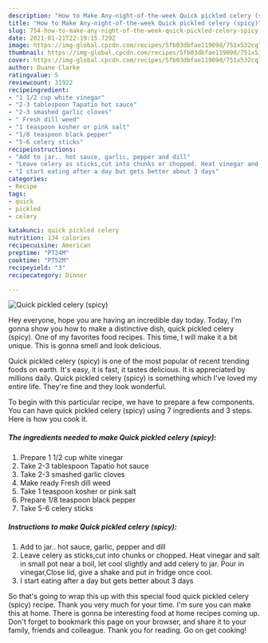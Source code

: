 ```yaml
---
description: "How to Make Any-night-of-the-week Quick pickled celery (spicy)"
title: "How to Make Any-night-of-the-week Quick pickled celery (spicy)"
slug: 754-how-to-make-any-night-of-the-week-quick-pickled-celery-spicy
date: 2021-01-21T22:19:15.729Z
image: https://img-global.cpcdn.com/recipes/5fb03dbfae11909d/751x532cq70/quick-pickled-celery-spicy-recipe-main-photo.jpg
thumbnail: https://img-global.cpcdn.com/recipes/5fb03dbfae11909d/751x532cq70/quick-pickled-celery-spicy-recipe-main-photo.jpg
cover: https://img-global.cpcdn.com/recipes/5fb03dbfae11909d/751x532cq70/quick-pickled-celery-spicy-recipe-main-photo.jpg
author: Duane Clarke
ratingvalue: 5
reviewcount: 31922
recipeingredient:
- "1 1/2 cup white vinegar"
- "2-3 tablespoon Tapatio hot sauce"
- "2-3 smashed garlic cloves"
- " Fresh dill weed"
- "1 teaspoon kosher or pink salt"
- "1/8 teaspoon black pepper"
- "5-6 celery sticks"
recipeinstructions:
- "Add to jar.. hot sauce, garlic, pepper and dill"
- "Leave celery as sticks,cut into chunks or chopped. Heat vinegar and salt in small pot near a boil, let cool slightly and add celery to jar. Pour in vinegar,Close lid, give a shake and put in fridge once cool."
- "I start eating after a day but gets better about 3 days"
categories:
- Recipe
tags:
- quick
- pickled
- celery

katakunci: quick pickled celery 
nutrition: 134 calories
recipecuisine: American
preptime: "PT24M"
cooktime: "PT52M"
recipeyield: "3"
recipecategory: Dinner

---
```



![Quick pickled celery (spicy)](https://img-global.cpcdn.com/recipes/5fb03dbfae11909d/751x532cq70/quick-pickled-celery-spicy-recipe-main-photo.jpg)

Hey everyone, hope you are having an incredible day today. Today, I'm gonna show you how to make a distinctive dish, quick pickled celery (spicy). One of my favorites food recipes. This time, I will make it a bit unique. This is gonna smell and look delicious.

Quick pickled celery (spicy) is one of the most popular of recent trending foods on earth. It's easy, it is fast, it tastes delicious. It is appreciated by millions daily. Quick pickled celery (spicy) is something which I've loved my entire life. They're fine and they look wonderful.




To begin with this particular recipe, we have to prepare a few components. You can have quick pickled celery (spicy) using 7 ingredients and 3 steps. Here is how you cook it.

<!--inarticleads1-->

##### The ingredients needed to make Quick pickled celery (spicy):

1. Prepare 1 1/2 cup white vinegar
1. Take 2-3 tablespoon Tapatio hot sauce
1. Take 2-3 smashed garlic cloves
1. Make ready  Fresh dill weed
1. Take 1 teaspoon kosher or pink salt
1. Prepare 1/8 teaspoon black pepper
1. Take 5-6 celery sticks




<!--inarticleads2-->

##### Instructions to make Quick pickled celery (spicy):

1. Add to jar.. hot sauce, garlic, pepper and dill
1. Leave celery as sticks,cut into chunks or chopped. Heat vinegar and salt in small pot near a boil, let cool slightly and add celery to jar. Pour in vinegar,Close lid, give a shake and put in fridge once cool.
1. I start eating after a day but gets better about 3 days




So that's going to wrap this up with this special food quick pickled celery (spicy) recipe. Thank you very much for your time. I'm sure you can make this at home. There is gonna be interesting food at home recipes coming up. Don't forget to bookmark this page on your browser, and share it to your family, friends and colleague. Thank you for reading. Go on get cooking!
